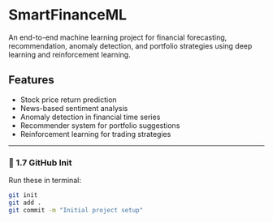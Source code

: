 # SmartFinanceML

An end-to-end machine learning project for financial forecasting, recommendation, anomaly detection, and portfolio strategies using deep learning and reinforcement learning.

## Features
- Stock price return prediction
- News-based sentiment analysis
- Anomaly detection in financial time series
- Recommender system for portfolio suggestions
- Reinforcement learning for trading strategies

---

### 🏁 1.7 GitHub Init

Run these in terminal:

```bash
git init
git add .
git commit -m "Initial project setup"
